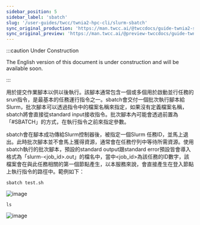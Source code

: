 ```yaml
---
sidebar_position: 5
sidebar_label: 'sbatch'
slug: '/user-guides/twcc/twnia2-hpc-cli/slurm-sbatch'
sync_original_production: 'https://man.twcc.ai/@twccdocs/guide-twnia2-sbatch-zh' 
sync_original_preview: 'https://man.twcc.ai/@preview-twccdocs/guide-twnia2-sbatch-zh'
---
```


:::caution Under Construction

The English version of this document is under construction and will be available soon.

:::

用於提交作業腳本以供以後執行。該腳本通常包含一個或多個用於啟動並行任務的srun指令，是最基本的任務運行指令之一。sbatch會交付一個批次執行腳本給Slurm，批次腳本可以透過指令中的檔案名稱來指定，如果沒有定義檔案名稱，sbatch將會直接從standard input接收指令。批次腳本內可能會透過前置為「#SBATCH」的方式，在執行指令之前來指定參數。

sbatch會在腳本成功傳給Slurm控制器後，被指定一個Slurm 任務ID，並馬上退出。此時批次腳本並不會馬上獲得資源，通常會在任務佇列中等待所需資源。使用sbatch執行的批次腳本，預設的standard output跟standard error預設皆會導入格式為「slurm-<job_id>.out」的檔名中，當中<job_id>為該任務的ID數字，該檔案會在與此任務相關的第一個節點產生，以本服務來說，會直接產生在登入節點上執行指令的路徑中。範例如下：



```   
sbatch test.sh 
```
![image](https://user-images.githubusercontent.com/109254397/184574690-fa98900d-c646-4571-a5b4-5fc74ae8fc2e.png)
```
ls
```
![image](https://user-images.githubusercontent.com/109254397/184574704-722af072-3e56-4719-a335-f3b3a45de0fc.png)

